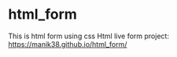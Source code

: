 # html_form
This is html form using css
Html live form project: https://manik38.github.io/html_form/
